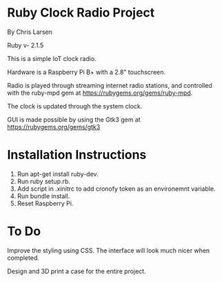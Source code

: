 # Ruby Clock Radio Project

By Chris Larsen

Ruby v- 2.1.5

This is a simple IoT clock radio. 

Hardware is a Raspberry Pi B+ with a 2.8" touchscreen.

Radio is played through streaming internet radio stations, and controlled with the ruby-mpd gem at https://rubygems.org/gems/ruby-mpd.

The clock is updated through the system clock.

GUI is made possible by using the Gtk3 gem at https://rubygems.org/gems/gtk3

# Installation Instructions

1. Run apt-get install ruby-dev.
2. Run ruby setup.rb.
3. Add script in .xinitrc to add cronofy token as an environemnt variable.
3. Run bundle install.
4. Reset Raspberry Pi.

# To Do

Improve the styling using CSS. The interface will look much nicer when completed.

Design and 3D print a case for the entire project.


